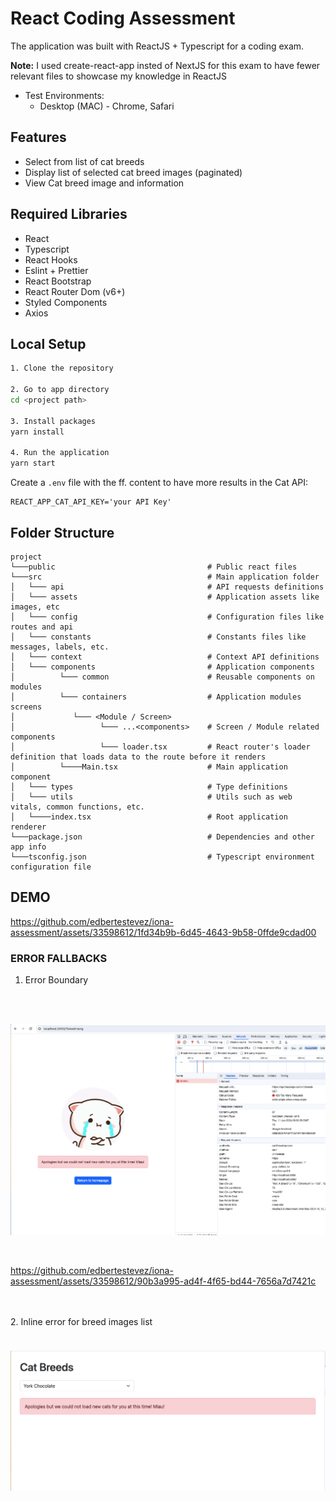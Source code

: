 # React Coding Assessment

The application was built with ReactJS + Typescript for a coding exam.

**Note:** I used create-react-app insted of NextJS for this exam to have fewer relevant files to showcase my knowledge in ReactJS

- Test Environments:
    - Desktop (MAC) - Chrome, Safari

## Features
  - Select from list of cat breeds
  - Display list of selected cat breed images (paginated)
  - View Cat breed image and information

## Required Libraries
  - React
  - Typescript
  - React Hooks
  - Eslint + Prettier
  - React Bootstrap
  - React Router Dom (v6+)
  - Styled Components
  - Axios
  
## Local Setup
```bash
1. Clone the repository

2. Go to app directory
cd <project path>

3. Install packages
yarn install

4. Run the application
yarn start
```

Create a `.env` file with the ff. content to have more results in the Cat API:
```
REACT_APP_CAT_API_KEY='your API Key'
```

## Folder Structure
```
project
└───public                                  # Public react files
└───src                                     # Main application folder
│   └─── api                                # API requests definitions
│   └─── assets                             # Application assets like images, etc
│   └─── config                             # Configuration files like routes and api
│   └─── constants                          # Constants files like messages, labels, etc.
│   └─── context                            # Context API definitions
│   └─── components                         # Application components
│          └─── common                      # Reusable components on modules
│          └─── containers                  # Application modules screens
│             └─── <Module / Screen>
│                   └─── ...<components>    # Screen / Module related components
│                   └─── loader.tsx         # React router's loader definition that loads data to the route before it renders
│          └────Main.tsx                    # Main application component
│   └─── types                              # Type definitions
│   └─── utils                              # Utils such as web vitals, common functions, etc.
│   └────index.tsx                          # Root application renderer
└───package.json                            # Dependencies and other app info
└───tsconfig.json                           # Typescript environment configuration file
```

## DEMO
https://github.com/edbertestevez/iona-assessment/assets/33598612/1fd34b9b-6d45-4643-9b58-0ffde9cdad00




### ERROR FALLBACKS
  1. Error Boundary
  <br/>
  <img src="screenshots/api-error-fallback.png" height="400" style='object-fit: contain;'/>
  
https://github.com/edbertestevez/iona-assessment/assets/33598612/90b3a995-ad4f-4f65-bd44-7656a7d7421c


  <br/>
  <br/>
  2. Inline error for breed images list
  <br/>
  <img src="screenshots/inline-error-fallback.png" height="300" style='object-fit: contain;'/>
  <br/>
